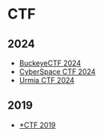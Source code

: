 # CTF

## 2024

- [BuckeyeCTF 2024](./BuckeyeCTF/2024)
- [CyberSpace CTF 2024](./CyberSpace%20CTF/2024)
- [Urmia CTF 2024](./Urmia%20CTF/2024)

## 2019

- [*CTF 2019](./starCTF/2019)

